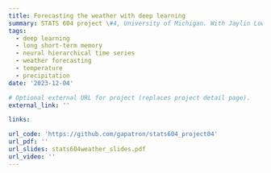 ```yaml
---
title: Forecasting the weather with deep learning
summary: STATS 604 project \#4, University of Michigan. With Jaylin Lowe and Gabriel Patron.
tags:
  - deep learning
  - long short-term memory
  - neural hierarchical time series
  - weather forecasting
  - temperature
  - precipitation
date: '2023-12-04'

# Optional external URL for project (replaces project detail page).
external_link: ''

links:

url_code: 'https://github.com/gapatron/stats604_project04'
url_pdf: ''
url_slides: stats604weather_slides.pdf
url_video: ''
---
```



